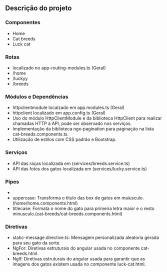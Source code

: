 ## Descrição do projeto

### Componentes

- Home
- Cat breeds
- Luck cat

### Rotas
- localizado no app-routing-modules.ts (Geral)
- /home
- /luckyy
- /breeds

### Módulos e Dependências
- httpclientmodule localzado em app.modules.ts (Geral)
- httpclient localizado em app.config.ts (Geral)
- Uso do módulo HttpClientModule e da biblioteca HttpClient para realizar chamadas HTTP à API, pode ser observado nos serviços.
- Implementação da biblioteca ngx-pagination para paginação na lista cat-breeds.components.ts.
- Utilização de estilos com CSS padrão e Bootstrap.

### Serviços
- API das raças localizada em (services/breeds.service.ts)
- API das fotos dos gatos localizada em (services/lucky.service.ts)

### Pipes
- 
- uppercase: Transforma o titulo das box de gatos em maiusculo. (home/home.components.html)
- titlecase: Formata o nome do gato para primeira letra maior e o resto minusculo.(cat-breeds/cat-breeds.components.html)

### Diretivas

- static-message.directive.ts: Mensagem personalizada aleatoria gerada para seu gato da sorte.
- NgFor: Diretivas estruturais do angular usada no componente cat-breeds.html.
- NgIf: Diretivas estruturais do angular usada para garantir que as imagens dos gatos existem usada no componente luck-cat.html.

